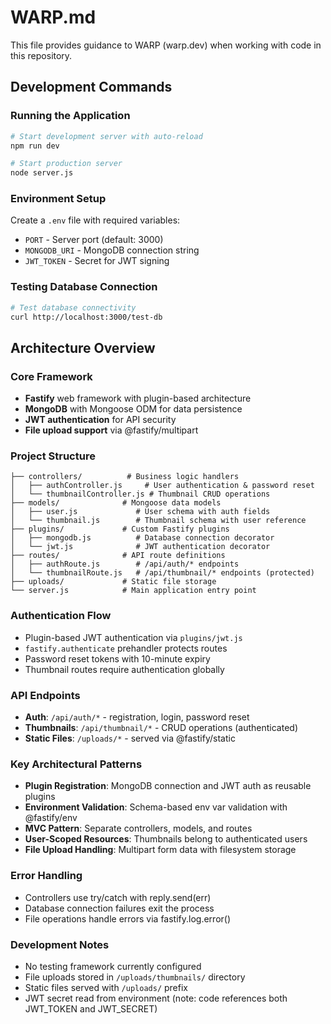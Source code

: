 # WARP.md

This file provides guidance to WARP (warp.dev) when working with code in this repository.

## Development Commands

### Running the Application
```bash
# Start development server with auto-reload
npm run dev

# Start production server  
node server.js
```

### Environment Setup
Create a `.env` file with required variables:
- `PORT` - Server port (default: 3000)
- `MONGODB_URI` - MongoDB connection string
- `JWT_TOKEN` - Secret for JWT signing

### Testing Database Connection
```bash
# Test database connectivity
curl http://localhost:3000/test-db
```

## Architecture Overview

### Core Framework
- **Fastify** web framework with plugin-based architecture
- **MongoDB** with Mongoose ODM for data persistence
- **JWT authentication** for API security
- **File upload support** via @fastify/multipart

### Project Structure
```
├── controllers/          # Business logic handlers
│   ├── authController.js     # User authentication & password reset
│   └── thumbnailController.js # Thumbnail CRUD operations
├── models/              # Mongoose data models
│   ├── user.js             # User schema with auth fields
│   └── thumbnail.js        # Thumbnail schema with user reference
├── plugins/             # Custom Fastify plugins
│   ├── mongodb.js          # Database connection decorator
│   └── jwt.js              # JWT authentication decorator
├── routes/              # API route definitions
│   ├── authRoute.js        # /api/auth/* endpoints
│   └── thumbnailRoute.js   # /api/thumbnail/* endpoints (protected)
├── uploads/             # Static file storage
└── server.js            # Main application entry point
```

### Authentication Flow
- Plugin-based JWT authentication via `plugins/jwt.js`
- `fastify.authenticate` prehandler protects routes
- Password reset tokens with 10-minute expiry
- Thumbnail routes require authentication globally

### API Endpoints
- **Auth**: `/api/auth/*` - registration, login, password reset
- **Thumbnails**: `/api/thumbnail/*` - CRUD operations (authenticated)
- **Static Files**: `/uploads/*` - served via @fastify/static

### Key Architectural Patterns
- **Plugin Registration**: MongoDB connection and JWT auth as reusable plugins
- **Environment Validation**: Schema-based env var validation with @fastify/env
- **MVC Pattern**: Separate controllers, models, and routes
- **User-Scoped Resources**: Thumbnails belong to authenticated users
- **File Upload Handling**: Multipart form data with filesystem storage

### Error Handling
- Controllers use try/catch with reply.send(err)
- Database connection failures exit the process
- File operations handle errors via fastify.log.error()

### Development Notes
- No testing framework currently configured
- File uploads stored in `/uploads/thumbnails/` directory
- Static files served with `/uploads/` prefix
- JWT secret read from environment (note: code references both JWT_TOKEN and JWT_SECRET)